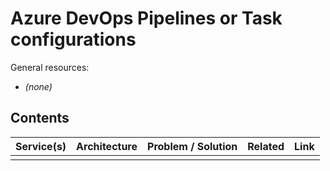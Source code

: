 # Azure DevOps Pipelines or Task configurations
General resources:
* _(none)_

<!-- Note: Edit tables with https://www.tablesgenerator.com/markdown_tables -->

## Contents
| Service(s)                      | Architecture                | Problem / Solution                      | Related | Link                            |
|---------------------------------|-----------------------------|-----------------------------------------|---------|---------------------------------|
|  |  |  |  |  |


